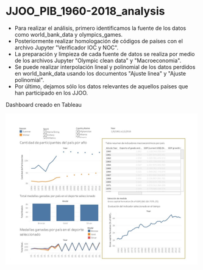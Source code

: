 # JJOO_PIB_1960-2018_analysis
- Para realizar el análisis, primero identificamos la fuente de los datos como world_bank_data y olympics_games.
- Posteriormente realizar homologación de códigos de países con el archivo Jupyter "Verificador IOC y NOC".
- La preparación y limpieza de cada fuente de datos se realiza por medio de los archivos Jupyter "Olympic clean data" y "Macroeconomia".
- Se puede realizar interpolación lineal y polinomial de los datos perdidos en world_bank_data usando los documentos "Ajuste linea" y "Ajuste polinomial".
- Por último, dejamos sólo los datos relevantes de aquellos países que han participado en los JJOO.

Dashboard creado en Tableau

![Alt text](./Dashboard.jpg?raw=true "Dashboard")
